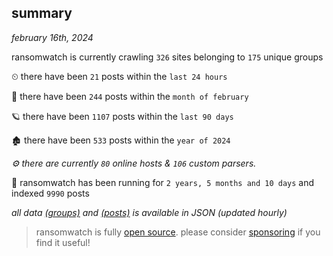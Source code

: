 
## summary
_february 16th, 2024_

ransomwatch is currently crawling `326` sites belonging to `175` unique groups

⏲ there have been `21` posts within the `last 24 hours`

🦈 there have been `244` posts within the `month of february`

🪐 there have been `1107` posts within the `last 90 days`

🏚 there have been `533` posts within the `year of 2024`

_⚙️ there are currently `80` online hosts & `106` custom parsers._

🦕 ransomwatch has been running for `2 years, 5 months and 10 days` and indexed `9990` posts

_all data  [(groups)](http://ransomwhat.telemetry.ltd/groups) and [(posts)](http://ransomwhat.telemetry.ltd/posts) is available in JSON (updated hourly)_

> ransomwatch is fully [open source](https://github.com/joshhighet/ransomwatch#ransomwatch--). please consider [sponsoring](https://github.com/sponsors/joshhighet) if you find it useful!
